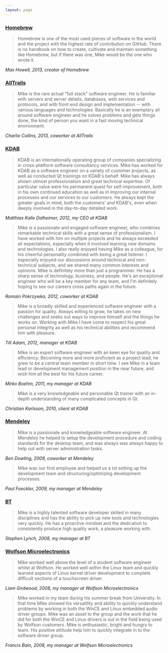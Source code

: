 ```yaml
---
layout: page
---
```

### [Homebrew](https://github.com/Homebrew/homebrew/)
> Homebrew is one of the most used pieces of software in the world and the project with the highest rate of contribution on GitHub. There is no handbook on how to create, cultivate and maintain something like Homebrew, but if there was one, Mike would be the one who wrote it.

_Max Howell, 2013, creator of Homebrew_

### [AllTrails](http://alltrails.com/)
> Mike is the rare actual "full stack" software engineer. He is familiar with servers and server details, databases, web services and protocols, and with front end design and implementation -- with various languages and technologies. Basically he is an exemplary all around software engineer and he solves problems and gets things done, the kind of person you want in a fast moving technical environment.

_Charlie Collins, 2013, coworker at AllTrails_

### [KDAB](http://kdab.com/)
> KDAB is an internationally operating group of companies specializing in cross-platform software consultancy services. Mike has worked for KDAB as a software engineer on a variety of customer projects, as well as conducted Qt trainings on KDAB's behalf. Mike has always shown utmost professionalism and great technical expertise. Of particular value were his permanent quest for self-improvement, both in his own continued education as well as in improving our internal processes and our services to our customers. He always kept the greater goals in mind, both the customers' and KDAB's, even when deeply involved in the day-to-day detailed work.

_Matthias Kalle Dalheimer, 2012, my CEO at KDAB_

> Mike is a passionate and engaged software engineer, who combines remarkable technical skills with a great sense of professionalism. I have worked with him on multiple projects and he always exceeded all expectations, especially when it involved learning new domains and technologies. I also really enjoyed having Mike as a colleague, for his cheerful personality combined with being a great listener. I especially enjoyed our discussions around technical and non-technical subjects, and we shared many common interests and opinions.  Mike is definitely more than just a programmer. He has a sharp sense of technology, business, and people. He's an exceptional engineer who will be a key member for any team, and I'm definitely hoping to see our careers cross paths again in the future.

_Romain Pokrzywka, 2012, coworker at KDAB_

> Mike is a broadly skilled and experienced software engineer with a passion for quality. Always willing to grow, he takes on new challenges and seeks out ways to improve himself and the things he works on. Working with Mike I have come to respect his great personal integrity as well as his technical abilities and recommend him with pleasure.

_Till Adam, 2012, manager at KDAB_

> Mike is an expert software engineer with an keen eye for quality and efficiency. Becoming more and more proficient as a project lead, he grew to be a central team member in short time. I see Mike in a team lead or development management position in the near future, and wish him all the best for his future career.

_Mirko Boehm, 2011, my manager at KDAB_

> Mike is a very knowledgeable and personable Qt trainer with an in-depth understanding of many complicated concepts in Qt.

_Christian Karlsson, 2010, client at KDAB_

### [Mendeley](http://www.mendeley.com/)
> Mike is a passionate and knowledgeable software engineer. At Mendeley he helped to setup the development procedure and coding standards for the desktop team, and was always was always happy to help out with server administration tasks.

_Ben Dowling, 2009, coworker at Mendeley_

> Mike was our first employee and helped us a lot setting up the development team and structuring/optimizing development processes.

_Paul Foeckler, 2009, my manager at Mendeley_

### [BT](http://www.bt.com/)
> Mike is a highly talented software developer skilled in many disciplines and has the ability to pick up new tools and technologies very quickly. He has a proactive mindset and the dedication to consistently produce high quality work, a pleasure working with.

_Stephen Lynch, 2008, my manager at BT_

### [Wolfson Microelectronics](http://www.wolfsonmicro.com/)
> Mike worked well above the level of a student software engineer whilst at Wolfson. He worked well within the Linux team and quickly learned aspects of Linux kernel driver development to complete difficult sections of a touchscreen driver.

_Liam Girdwood, 2008, my manager at Wolfson Microelectronics_

> Mike worked in my team during his summer break from University. In that time Mike showed his versatility and ability to quickly understand problems by working in both the WinCE and Linux embedded audio driver groups. Mike was an asset to the group and the work that he did for both the WinCE and Linux drivers is out in the field being used by Wolfson customers. Mike is enthusiastic, bright and hungry to learn. His positive attitude help him to quickly integrate in to the software driver group.

_Francis Bain, 2008, my manager at Wolfson Microelectronics_
